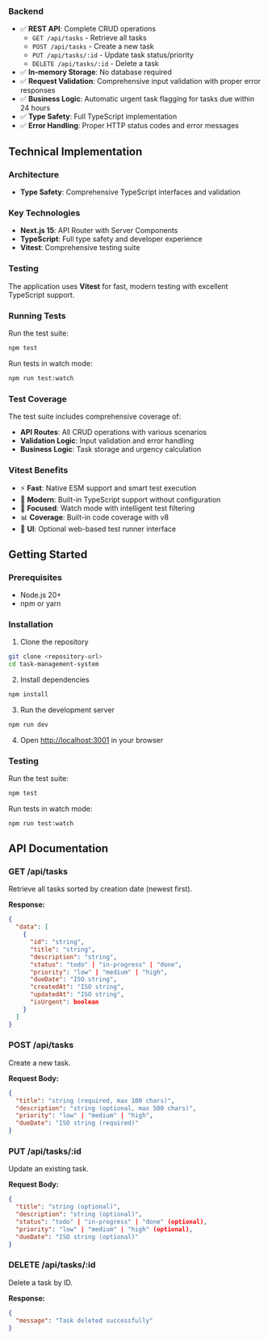 ### Backend
- ✅ **REST API**: Complete CRUD operations
  - `GET /api/tasks` - Retrieve all tasks
  - `POST /api/tasks` - Create a new task
  - `PUT /api/tasks/:id` - Update task status/priority
  - `DELETE /api/tasks/:id` - Delete a task
- ✅ **In-memory Storage**: No database required
- ✅ **Request Validation**: Comprehensive input validation with proper error responses
- ✅ **Business Logic**: Automatic urgent task flagging for tasks due within 24 hours
- ✅ **Type Safety**: Full TypeScript implementation
- ✅ **Error Handling**: Proper HTTP status codes and error messages

## Technical Implementation

### Architecture
- **Type Safety**: Comprehensive TypeScript interfaces and validation

### Key Technologies
- **Next.js 15**: API Router with Server Components
- **TypeScript**: Full type safety and developer experience
- **Vitest**: Comprehensive testing suite

### Testing

The application uses **Vitest** for fast, modern testing with excellent TypeScript support.

### Running Tests

Run the test suite:
```bash
npm test
```

Run tests in watch mode:
```bash
npm run test:watch
```

### Test Coverage

The test suite includes comprehensive coverage of:

- **API Routes**: All CRUD operations with various scenarios
- **Validation Logic**: Input validation and error handling  
- **Business Logic**: Task storage and urgency calculation

### Vitest Benefits

- ⚡ **Fast**: Native ESM support and smart test execution
- 🔧 **Modern**: Built-in TypeScript support without configuration
- 🎯 **Focused**: Watch mode with intelligent test filtering
- 📊 **Coverage**: Built-in code coverage with v8
- 🎨 **UI**: Optional web-based test runner interface

## Getting Started

### Prerequisites
- Node.js 20+ 
- npm or yarn

### Installation

1. Clone the repository
```bash
git clone <repository-url>
cd task-management-system
```

2. Install dependencies
```bash
npm install
```

3. Run the development server
```bash
npm run dev
```

4. Open [http://localhost:3001](http://localhost:3001) in your browser

### Testing

Run the test suite:
```bash
npm test
```

Run tests in watch mode:
```bash
npm run test:watch
```

## API Documentation

### GET /api/tasks
Retrieve all tasks sorted by creation date (newest first).

**Response:**
```json
{
  "data": [
    {
      "id": "string",
      "title": "string",
      "description": "string",
      "status": "todo" | "in-progress" | "done",
      "priority": "low" | "medium" | "high",
      "dueDate": "ISO string",
      "createdAt": "ISO string",
      "updatedAt": "ISO string",
      "isUrgent": boolean
    }
  ]
}
```

### POST /api/tasks
Create a new task.

**Request Body:**
```json
{
  "title": "string (required, max 100 chars)",
  "description": "string (optional, max 500 chars)",
  "priority": "low" | "medium" | "high",
  "dueDate": "ISO string (required)"
}
```

### PUT /api/tasks/:id
Update an existing task.

**Request Body:**
```json
{
  "title": "string (optional)",
  "description": "string (optional)",
  "status": "todo" | "in-progress" | "done" (optional),
  "priority": "low" | "medium" | "high" (optional),
  "dueDate": "ISO string (optional)"
}
```

### DELETE /api/tasks/:id
Delete a task by ID.

**Response:**
```json
{
  "message": "Task deleted successfully"
}
```
